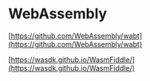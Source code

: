 # WebAssembly

[https://github.com/WebAssembly/wabt](https://github.com/WebAssembly/wabt)

[https://wasdk.github.io/WasmFiddle/](https://wasdk.github.io/WasmFiddle/)
